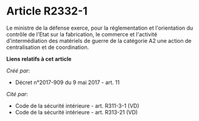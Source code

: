# Article R2332-1

Le ministre de la défense exerce, pour la réglementation et l'orientation du contrôle de l'Etat sur la fabrication, le
commerce et l'activité d'intermédiation des matériels de guerre de la catégorie A2 une action de centralisation et de
coordination.

**Liens relatifs à cet article**

_Créé par_:

  - Décret n°2017-909 du 9 mai 2017 - art. 11

_Cité par_:

  - Code de la sécurité intérieure - art. R311-3-1 (VD)
  - Code de la sécurité intérieure - art. R313-21 (VD)
